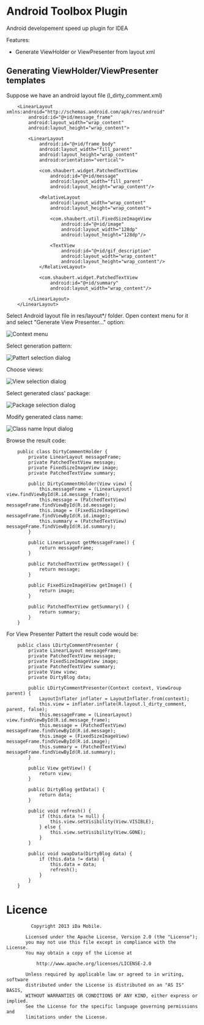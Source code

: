 Android Toolbox Plugin
======================

Android developement speed up plugin for IDEA

Features:
* Generate ViewHolder or ViewPresenter from layout xml


Generating ViewHolder/ViewPresenter templates
---

Suppose we have an android layout file (l_dirty_comment.xml)

        <LinearLayout xmlns:android="http://schemas.android.com/apk/res/android"
            android:id="@+id/message_frame"
            android:layout_width="wrap_content"
            android:layout_height="wrap_content">
        
            <LinearLayout
                android:id="@+id/frame_body"
                android:layout_width="fill_parent"
                android:layout_height="wrap_content"
                android:orientation="vertical">
        
                <com.shaubert.widget.PatchedTextView
                    android:id="@+id/message"
                    android:layout_width="fill_parent"
                    android:layout_height="wrap_content"/>
        
                <RelativeLayout
                    android:layout_width="wrap_content"
                    android:layout_height="wrap_content">
        
                    <com.shaubert.util.FixedSizeImageView
                        android:id="@+id/image"
                        android:layout_width="128dp"
                        android:layout_height="128dp"/>
        
                    <TextView
                        android:id="@+id/gif_description"
                        android:layout_width="wrap_content"
                        android:layout_height="wrap_content"/>
                </RelativeLayout>
        
                <com.shaubert.widget.PatchedTextView
                    android:id="@+id/summary"
                    android:layout_width="wrap_content"/>
        
            </LinearLayout>
        </LinearLayout>
 
Select Android layout file in res/layout*/ folder. Open context menu for it and select "Generate View Presenter…" option:

![Context menu](../master/screenshots/context_menu.png?raw=true)

Select generation pattern:

![Pattert selection dialog](../master/screenshots/select_pattern.png?raw=true)

Choose views:

![View selection dialog](../master/screenshots/view_selection.png?raw=true)

Select generated class' package:

![Package selection dialog](../master/screenshots/select_package.png?raw=true)

Modify generated class name:

![Class name Input dialog](../master/screenshots/select_class_name.png?raw=true)

Browse the result code:

        public class DirtyCommentHolder {
            private LinearLayout messageFrame;
            private PatchedTextView message;
            private FixedSizeImageView image;
            private PatchedTextView summary;
        
            public DirtyCommentHolder(View view) {
                this.messageFrame = (LinearLayout) view.findViewById(R.id.message_frame);
                this.message = (PatchedTextView) messageFrame.findViewById(R.id.message);
                this.image = (FixedSizeImageView) messageFrame.findViewById(R.id.image);
                this.summary = (PatchedTextView) messageFrame.findViewById(R.id.summary);
            }

            public LinearLayout getMessageFrame() {
                return messageFrame;
            }

            public PatchedTextView getMessage() {
                return message;
            }
        
            public FixedSizeImageView getImage() {
                return image;
            }
        
            public PatchedTextView getSummary() {
                return summary;
            }
        }
        
For View Presenter Pattert the result code would be:

        public class LDirtyCommentPresenter {
            private LinearLayout messageFrame;
            private PatchedTextView message;
            private FixedSizeImageView image;
            private PatchedTextView summary;
            private View view;
            private DirtyBlog data;
        
            public LDirtyCommentPresenter(Context context, ViewGroup parent) {
                LayoutInflater inflater = LayoutInflater.from(context);
                this.view = inflater.inflate(R.layout.l_dirty_comment, parent, false);
                this.messageFrame = (LinearLayout) view.findViewById(R.id.message_frame);
                this.message = (PatchedTextView) messageFrame.findViewById(R.id.message);
                this.image = (FixedSizeImageView) messageFrame.findViewById(R.id.image);
                this.summary = (PatchedTextView) messageFrame.findViewById(R.id.summary);
            }
        
            public View getView() {
                return view;
            }
        
            public DirtyBlog getData() {
                return data;
            }
        
            public void refresh() {
                if (this.data != null) {
                    this.view.setVisibility(View.VISIBLE);
                } else {
                    this.view.setVisibility(View.GONE);
                }
            }
        
            public void swapData(DirtyBlog data) {
                if (this.data != data) {
                    this.data = data;
                    refresh();
                }
            }
        }        
        
Licence
=======
  
             Copyright 2013 iDa Mobile.
        
           Licensed under the Apache License, Version 2.0 (the "License");
           you may not use this file except in compliance with the License.
           You may obtain a copy of the License at
        
               http://www.apache.org/licenses/LICENSE-2.0
        
           Unless required by applicable law or agreed to in writing, software
           distributed under the License is distributed on an "AS IS" BASIS,
           WITHOUT WARRANTIES OR CONDITIONS OF ANY KIND, either express or implied.
           See the License for the specific language governing permissions and
           limitations under the License.
